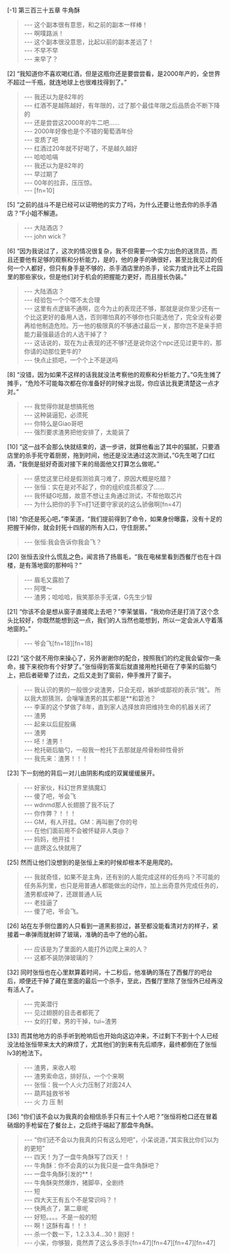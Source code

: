 
[-1] 第三百三十五章 牛角酥
>--- 这个副本很有意思，和之前的副本一样棒！<br>
>--- 啊噗路派！<br>
>--- 这个副本很没意思，比起以前的副本差远了！<br>
>--- 不早不早<br>
>--- 来早了？<br>

[2] “我知道你不喜欢喝红酒，但是这瓶你还是要尝尝看，是2000年产的，全世界不超过一千瓶，就连地球上也很难找得到了。”
>--- 我还以为是82年的<br>
>--- 红酒不是越陈越好，有年限的，过了那个最佳年限之后品质会不断下降的<br>
>--- 还是尝尝这2000年的牛二吧……<br>
>--- 2000年好像也是个不错的葡萄酒年份<br>
>--- 变质了吧<br>
>--- 红酒过20年就不好喝了，不是越久越好<br>
>--- 哈哈哈嗝<br>
>--- 我还以为是82年的<br>
>--- 早过期了<br>
>--- 00年的拉菲，压压惊。<br>
>--- [fn=10]<br>

[5] “之前的战斗不是已经可以证明他的实力了吗，为什么还要让他去你的杀手酒店？”F小姐不解道。
>--- 大陆酒店？<br>
>--- john wick？<br>

[6] “因为我说过了，这次的情况很复杂，我不但需要一个实力出色的送货员，而且还要他有足够的观察和分析能力，是的，他的身手的确很好，甚至比我见过的任何一个人都好，但只有身手是不够的，杀手酒店里的杀手，论实力或许比不上花园里的那些家伙，但是他们对于机会的把握能力更好，而且擅长伪装。”
>--- 大陆酒店？<br>
>--- 经验包一个个喂不太合理<br>
>--- 这里有点逻辑不通啊，迄今为止的表现还不够，那就是说你至少还有一个比这更好的备用人选，否则哪怕真的不够你也只能选他了，完全没有必要再给他制造危险。万一他的极限真的不够通过最后一关，那你岂不是亲手把能力最强最适合的人选干掉了？<br>
>--- 这话说的，现在为止表现的还不够?还是说你这个npc还见过更牛的，那你请的动那位更牛的?<br>
>--- 快点止损吧，一个个上不是送吗<br>

[8] “没错，因为如果不这样的话我就没法考察他的观察和分析能力了。”G先生摊了摊手，“危险不可能每次都在你准备好的时候才出现，你应该比我更清楚这一点才对。”
>--- 我觉得你就是想搞死他<br>
>--- 这种装逼犯，必须死<br>
>--- 你特么是Giao哥吧<br>
>--- 强烈要求渣男把他安排了，太能装了<br>

[10] “这一战不会那么快就结束的，退一步讲，就算他看出了其中的猫腻，只要酒店里的杀手死守着厨房，拖到时间，他还是没法通过这次测试，”G先生喝了口红酒，“我倒是挺好奇面对接下来的局面他又打算怎么做呢。”
>--- 感觉这里已经是假测验真刁难了，原因大概是吃醋？<br>
>--- 张恒：实在是对不起了，你的组织成员都没了……<br>
>--- 我怀疑G吃醋，故意不想让主角通过测试，不帮他取芯片<br>
>--- 为什么把你的手下n打1还要守家说的这么骄傲啊[fn=47]<br>

[18] “你还是死心吧，”李茉道，“我们提前得到了命令，如果身份曝露，没有十足的把握干掉你，就会封死十四层的所有入口，守住厨房。”
>--- 张恒:我会告诉你我会飞？<br>

[20] 张恒去没什么慌乱之色，闻言扬了扬眉毛，“我在电梯里看到西餐厅也在十四楼，是有落地窗的那种吗？”
>--- 眉毛又露脸了<br>
>--- 阿嘿～<br>
>--- 渣男；哈哈哈，我笑那杀手无谋，G先生少智<br>

[21] “你该不会是想从窗子直接爬上去吧？”李茉皱眉，“我劝你还是打消了这个念头比较好，你既然能想到这一点，我们的人当然也能想到，所以一定会派人守着落地窗的。”
>--- 爷会飞[fn=18][fn=18]<br>

[22] “这个就不用你来操心了，另外谢谢你的配合，按照我们的约定我会留你一条命，接下来祝你有个好梦了。”张恒得到答案后就直接用枪托砸在了李茉的后脑勺上，把后者砸晕了过去，之后又走到了窗前，伸手推开了窗子。
>--- 我认识的男的一般很少说渣男，只会无视，嫉妒或鄙视的表示“贱”。
所以我大胆猜测，会嚷嚷渣男的其实都是**和碧池？<br>
>--- 李茉的这个梦做了8年，直到家人选择放弃把维持生命的机器关闭了<br>
>--- 渣男<br>
>--- 起来以后屁股痛<br>
>--- 渣男<br>
>--- 呸！渣男！<br>
>--- 枪托砸后脑勺，一般我一枪托下去那就是颅骨粉碎性骨折<br>
>--- 我先来：渣男！！！<br>

[23] 下一刻他的背后一对儿由阴影构成的双翼缓缓展开。
>--- 好家伙，科幻世界里搞魔幻<br>
>--- 傻了吧，爷会飞<br>
>--- wdnmd那人长翅膀了我不玩了<br>
>--- 你作弊？！！！<br>
>--- GM，有人开挂。GM：再叫删了你的号<br>
>--- 在他们面前用不会被怀疑非人类@？<br>
>--- 妈妈，他开挂！<br>
>--- 底牌这么快就用了<br>

[25] 然而让他们没想到的是张恒上来的时候却根本不是用爬的。
>--- 我就奇怪，如果不是主角，还有别的人能完成这样的任务吗？不可能的任务系列里，也只是用普通人都能做出的动作，加上出奇意外完成任务的，渣男都成神了，还跟普通人玩<br>
>--- 老挂逼了<br>
>--- 傻了吧，爷会飞。<br>

[26] 站在左手侧位置的人只看到一道黑影掠过，甚至都没能看清对方的样子，紧接着一串弹雨就射碎了玻璃，准确的击中了他的心脏。
>--- 应该是为了里面的人能打外边爬上来的人？<br>
>--- 这都不装防弹玻璃的？<br>

[32] 同时张恒也在心里默算着时间，十二秒后，他准确的落在了西餐厅的吧台后，顺便还干掉了藏在里面的最后一个杀手，至此，西餐厅里除了张恒外已经再没有活人了。
>--- 完美潜行<br>
>--- 见过翅膀的目击者都死了<br>
>--- 女的打晕，男的干掉，tui~渣男<br>

[33] 而其他地方的杀手听到枪响后也开始向这边冲来，不过剩下不到十个人已经没法给张恒带来太大的麻烦了，尤其他们的到来有先后顺序，最终都倒在了张恒lv3的枪法下。
>--- 渣男，来收人啦<br>
>--- 渣男索命店，排好队，一个个来啊<br>
>--- 张恒：我一个人火力压制了对面24人<br>
>--- 葫芦娃救爷爷<br>
>--- 火 力 压 制<br>

[36] “你们该不会以为我真的会相信杀手只有三十个人吧？”张恒将枪口还在冒着硝烟的手枪留在了餐台上，之后终于端起了那盘牛角酥。
>--- “你们还不会以为我真的只有这么短吧”，小呆说道，”其实我比你们以为的更短”<br>
>--- 四天！为了一盘牛角酥写了四天！！<br>
>--- 牛角酥：你不会真的以为我只是一盘牛角酥吧？<br>
>--- 一盘牛角酥引发的**！<br>
>--- 牛角酥突然爆炸，猪脚卒，全剧终<br>
>--- 短<br>
>--- 四大天王有五个不是常识吗？！<br>
>--- 快两点了，第二章呢<br>
>--- 好短。。。。不是一般的短<br>
>--- 啊！这酥有毒！！！<br>
>--- 杀一个数一下，1.2.3.3.4…30！刚好！<br>
>--- 小呆，你够狠，竟然弄了这么多杀手[fn=47][fn=47][fn=47][fn=47]<br>
